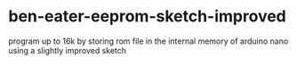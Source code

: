 # ben-eater-eeprom-sketch-improved
program up to 16k by storing rom file in the internal memory of arduino nano using a slightly improved sketch 
